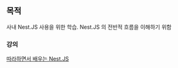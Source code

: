 ## 목적

사내 Nest.JS 사용을 위한 학습. Nest.JS 의 전반적 흐름을 이해하기 위함


### 강의
[따라하면서 배우는 Nest.JS](https://www.inflearn.com/course/%EB%94%B0%EB%9D%BC%ED%95%98%EB%8A%94-%EB%84%A4%EC%8A%A4%ED%8A%B8-%EC%A0%9C%EC%9D%B4%EC%97%90%EC%8A%A4/dashboard)
